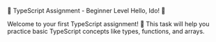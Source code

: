 🚀 TypeScript Assignment - Beginner Level
Hello, Ido! 👋

Welcome to your first TypeScript assignment! 🎉 This task will help you practice basic TypeScript concepts like types, functions, and arrays.
